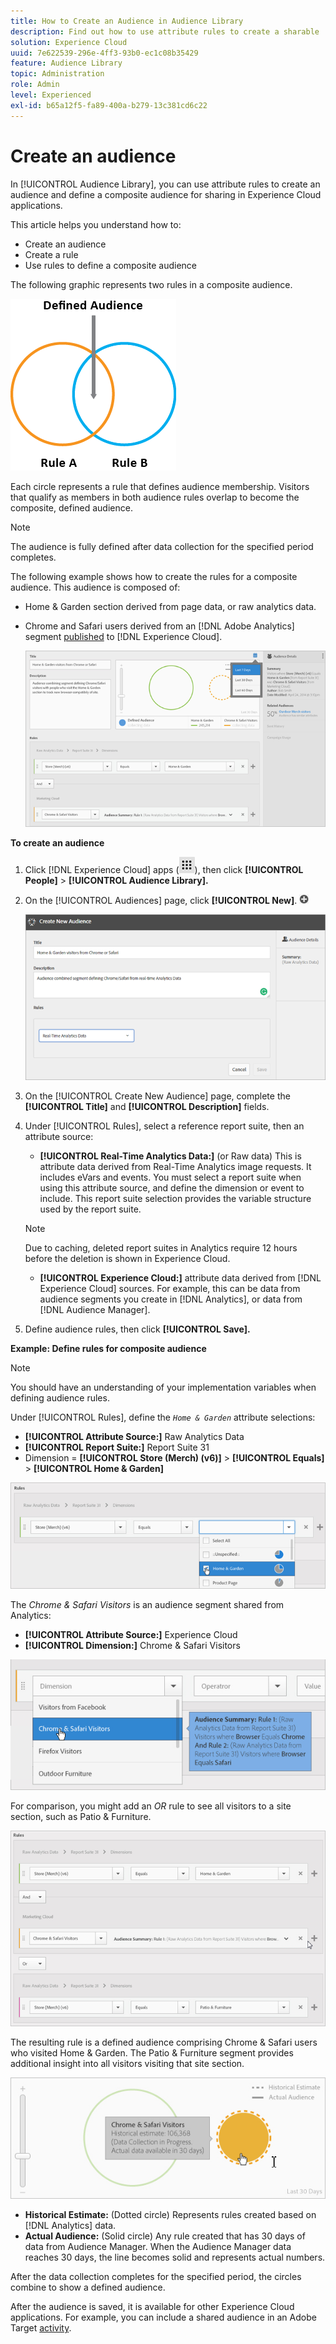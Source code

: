 ```yaml
---
title: How to Create an Audience in Audience Library
description: Find out how to use attribute rules to create a sharable  audience in Audience Library. Learn to configure a rule and define a composite audience.
solution: Experience Cloud
uuid: 7e622539-296e-4ff3-93b0-ec1c08b35429
feature: Audience Library
topic: Administration
role: Admin
level: Experienced
exl-id: b65a12f5-fa89-400a-b279-13c381cd6c22
---
```

# Create an audience

In [!UICONTROL Audience Library], you can use attribute rules to create an audience and define a composite audience for sharing in Experience Cloud applications.

This article helps you understand how to:

* Create an audience
* Create a rule
* Use rules to define a composite audience

The following graphic represents two rules in a composite audience.

![Two rules in a composite audience](assets/audience_sharing.png)

Each circle represents a rule that defines audience membership. Visitors that qualify as members in both audience rules overlap to become the composite, defined audience.

>[!NOTE]
>
>The audience is fully defined after data collection for the specified period completes.

The following example shows how to create the rules for a composite audience. This audience is composed of:

* Home & Garden section derived from page data, or raw analytics data.
* Chrome and Safari users derived from an [!DNL Adobe Analytics] segment [published](overview.md) to [!DNL Experience Cloud].

  ![Create the rules for a composite audience](assets/audience_create.png) 

**To create an audience**

1. Click [!DNL Experience Cloud] apps (![Apps icon](assets/apps-icon.png)), then click **[!UICONTROL People]** > **[!UICONTROL Audience Library].**

1. On the [!UICONTROL Audiences] page, click **[!UICONTROL New]**. ![New audience](assets/add_icon_small.png)

   ![Create an audience](assets/audience_create_new.png)

1. On the [!UICONTROL Create New Audience] page, complete the **[!UICONTROL Title]** and **[!UICONTROL Description]** fields.
1. Under [!UICONTROL Rules], select a reference report suite, then an attribute source:

   * **[!UICONTROL Real-Time Analytics Data:]** (or Raw data) This is attribute data derived from Real-Time Analytics image requests. It includes eVars and events. You must select a report suite when using this attribute source, and define the dimension or event to include. This report suite selection provides the variable structure used by the report suite.
   
   >[!NOTE]
   >
   >Due to caching, deleted report suites in Analytics require 12 hours before the deletion is shown in Experience Cloud.

   * **[!UICONTROL Experience Cloud:]** attribute data derived from [!DNL Experience Cloud] sources. For example, this can be data from audience segments you create in [!DNL Analytics], or data from [!DNL Audience Manager].

1. Define audience rules, then click **[!UICONTROL Save].**

**Example: Define rules for composite audience**

>[!NOTE]
>
>You should have an understanding of your implementation variables when defining audience rules.

Under [!UICONTROL Rules], define the *`Home & Garden`* attribute selections:

* **[!UICONTROL Attribute Source:]** Raw Analytics Data
* **[!UICONTROL Report Suite:]** Report Suite 31
* Dimension = **[!UICONTROL Store (Merch) (v6)]** > **[!UICONTROL Equals]** > **[!UICONTROL Home & Garden]**

![Attribute selections in Audience Library](assets/home_garden.png)

The *Chrome & Safari Visitors* is an audience segment shared from Analytics:

* **[!UICONTROL Attribute Source:]** Experience Cloud
* **[!UICONTROL Dimension:]** Chrome & Safari Visitors

![Chrome & Safari Visitors](assets/chrome_safari.png)

For comparison, you might add an *OR* rule to see all visitors to a site section, such as Patio & Furniture.

![OR rule for an audience](assets/audiences_rule_patio.png)

The resulting rule is a defined audience comprising Chrome & Safari users who visited Home & Garden. The Patio & Furniture segment provides additional insight into all visitors visiting that site section.

![Defined audience in Experience Cloud](assets/defined_audience.png)

* **Historical Estimate:** (Dotted circle) Represents rules created based on [!DNL Analytics] data.
* **Actual Audience:** (Solid circle) Any rule created that has 30 days of data from Audience Manager. When the Audience Manager data reaches 30 days, the line becomes solid and represents actual numbers.

After the data collection completes for the specified period, the circles combine to show a defined audience.

After the audience is saved, it is available for other Experience Cloud applications. For example, you can include a shared audience in an Adobe Target [activity](https://experienceleague.adobe.com/en/docs/target/using/activities/activities).
